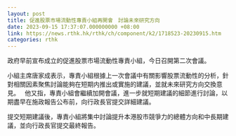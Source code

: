 ```yaml
---
layout: post
title: 促進股票市場流動性專責小組再開會　討論未來研究方向
date: 2023-09-15 17:37:07.000000000 +08:00
link: https://news.rthk.hk/rthk/ch/component/k2/1718523-20230915.htm
categories: rthk
---
```


政府早前宣布成立的促進股票市場流動性專責小組，今日召開第二次會議。

小組主席唐家成表示，專責小組根據上一次會議中有關影響股票流動性的分析，針對相關因素聚焦討論能夠在短期内推出或實施的建議，並就未來研究方向交換意見。
 
他又指，專責小組會繼續加開會議，進一步就短期建議的細節進行討論，以期盡早在施政報告公布前，向行政長官提交詳細建議。

提交短期建議後，專責小組將集中討論提升本港股市競爭力的總體方向和中長期建議，並向行政長官提交最終報告。

